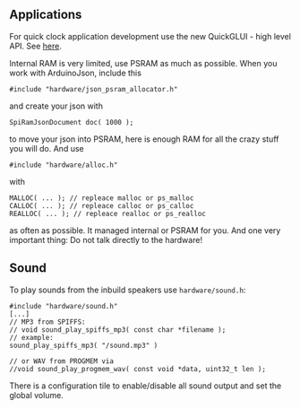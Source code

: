 ## Applications

For quick clock application development use the new QuickGLUI - high level API. See [here](https://github.com/sharandac/My-TTGO-Watch/pull/163).

Internal RAM is very limited, use PSRAM as much as possible. When you work with ArduinoJson, include this

```#include "hardware/json_psram_allocator.h"```

and create your json with

```SpiRamJsonDocument doc( 1000 );```

to move your json into PSRAM, here is enough RAM for all the crazy stuff you will do. And use

```
#include "hardware/alloc.h"
```
with
```
MALLOC( ... ); // repleace malloc or ps_malloc
CALLOC( ... ); // repleace calloc or ps_calloc
REALLOC( ... ); // repleace realloc or ps_realloc
```

as often as possible. It managed internal or PSRAM for you.
And one very important thing: Do not talk directly to the hardware!

## Sound
To play sounds from the inbuild speakers use `hardware/sound.h`:

```
#include "hardware/sound.h"
[...]
// MP3 from SPIFFS:
// void sound_play_spiffs_mp3( const char *filename );
// example:
sound_play_spiffs_mp3( "/sound.mp3" )

// or WAV from PROGMEM via
//void sound_play_progmem_wav( const void *data, uint32_t len );

```

There is a configuration tile to enable/disable all sound output and set the global volume.
